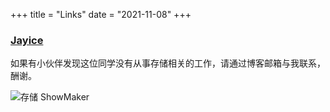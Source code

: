 +++
title = "Links"
date = "2021-11-08"
+++

### [Jayice](https://jayice.cn)
如果有小伙伴发现这位同学没有从事存储相关的工作，请通过博客邮箱与我联系，酬谢。

![存储 ShowMaker](../storage_showmaker.jpg)